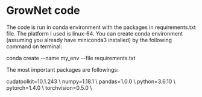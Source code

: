 # GrowNet code

The code is run in conda environment with the packages in requirements.txt file. The platform I used is linux-64.
You can create conda environment (assuming you already have miniconda3 installed) by the following command on terminal:


conda create --name my_env --file requirements.txt


The most important packages are followings:

cudatoolkit=10.1.243 \\
numpy=1.18.1 \\
pandas=1.0.0 \\
python=3.6.10 \\
pytorch=1.4.0 \\
torchvision=0.5.0 \\


